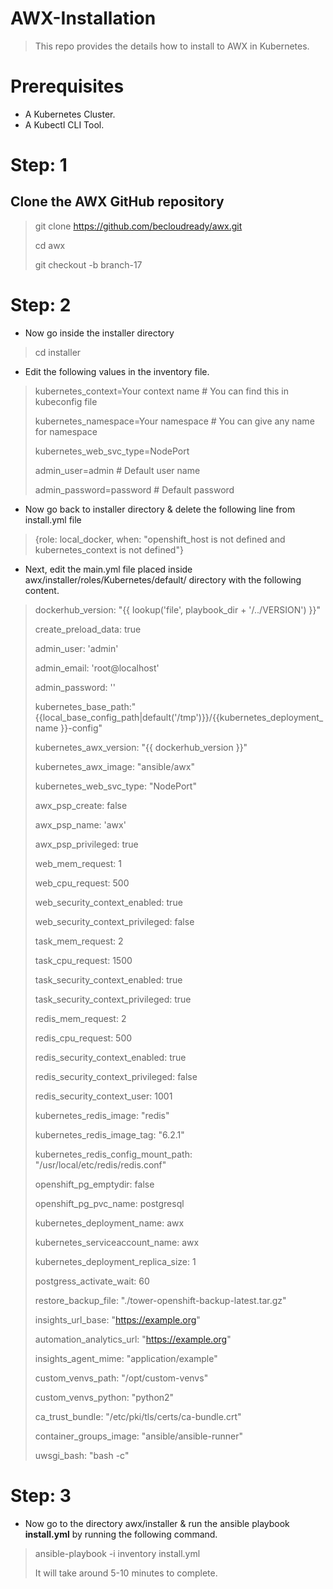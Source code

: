 # AWX-Installation
> This repo provides the details how to install to AWX in Kubernetes.

# Prerequisites
* A Kubernetes Cluster.
* A Kubectl CLI Tool.

# Step: 1
## Clone the AWX GitHub repository
> git clone https://github.com/becloudready/awx.git
>
> cd awx
>
> git checkout -b branch-17

# Step: 2
* Now go inside the installer directory
> cd installer
* Edit the following values in the inventory file.
> kubernetes_context=Your context name  # You can find this in kubeconfig file
>
> kubernetes_namespace=Your namespace   # You can give any name for namespace
>
> kubernetes_web_svc_type=NodePort
>
> admin_user=admin          # Default user name
>
> admin_password=password   # Default password

* Now go back to installer directory & delete the following line from install.yml file
> {role: local_docker, when: "openshift_host is not defined and kubernetes_context is not defined"}
* Next, edit the main.yml file placed inside awx/installer/roles/Kubernetes/default/ directory with the following content.
> 
>
>dockerhub_version: "{{ lookup('file', playbook_dir + '/../VERSION') }}"
>
>create_preload_data: true
>
>admin_user: 'admin'
>
>admin_email: 'root@localhost'
>
>admin_password: ''
>
>kubernetes_base_path:"{{local_base_config_path|default('/tmp')}}/{{kubernetes_deployment_name }}-config"
>
>kubernetes_awx_version: "{{ dockerhub_version }}"
>
>kubernetes_awx_image: "ansible/awx"
>
>kubernetes_web_svc_type: "NodePort"
>
>awx_psp_create: false
>
>awx_psp_name: 'awx'
>
>awx_psp_privileged: true
>
>web_mem_request: 1
>
>web_cpu_request: 500
>
>web_security_context_enabled: true
>
>web_security_context_privileged: false
>
>task_mem_request: 2
>
>task_cpu_request: 1500
>
>task_security_context_enabled: true
>
>task_security_context_privileged: true
>
>redis_mem_request: 2
>
>redis_cpu_request: 500
>
>redis_security_context_enabled: true
>
>redis_security_context_privileged: false
>
>redis_security_context_user: 1001
>
>kubernetes_redis_image: "redis"
>
>kubernetes_redis_image_tag: "6.2.1"
>
>kubernetes_redis_config_mount_path: "/usr/local/etc/redis/redis.conf"
>
>openshift_pg_emptydir: false
>
>openshift_pg_pvc_name: postgresql
>
>kubernetes_deployment_name: awx
>
>kubernetes_serviceaccount_name: awx
>
>kubernetes_deployment_replica_size: 1
>
>postgress_activate_wait: 60
>
>restore_backup_file: "./tower-openshift-backup-latest.tar.gz"
>
>insights_url_base: "https://example.org"
>
>automation_analytics_url: "https://example.org"
>
>insights_agent_mime: "application/example"
>
>custom_venvs_path: "/opt/custom-venvs"
>
>custom_venvs_python: "python2"
>
>ca_trust_bundle: "/etc/pki/tls/certs/ca-bundle.crt"
>
>container_groups_image: "ansible/ansible-runner"
>
>uwsgi_bash: "bash -c"

# Step: 3
* Now go to the directory awx/installer & run the ansible playbook **install.yml** by running the following command.
> ansible-playbook -i inventory install.yml
>
> It will take around 5-10 minutes to complete.